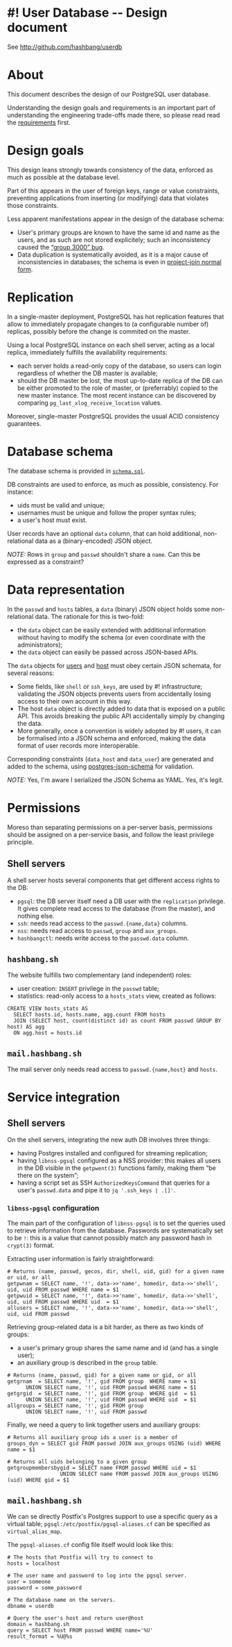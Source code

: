 # #! User Database -- Design document #

See <http://github.com/hashbang/userdb>

# About

This document describes the design of our PostgreSQL user database.

Understanding the design goals and requirements is an important part of
understanding the engineering trade-offs made there, so please read read
the [requirements](REQUIREMENTS.md) first.

# Design goals

This design leans strongly towards consistency of the data, enforced
as much as possible at the database level.

Part of this appears in the user of foreign keys, range or value constraints,
preventing applications from inserting (or modifying) data that violates those
constraints.

Less apparent manifestations appear in the design of the database schema:
- User's primary groups are known to have the same id and name as the users,
  and as such are not stored explicitely; such an inconsistency caused the
  [“group 3000” bug](https://github.com/hashbang/provisor/pull/25).
- Data duplication is systematically avoided, as it is a major cause of
  inconsistencies in databases; the schema is even in
  [project-join normal form](https://en.wikipedia.org/wiki/Fifth_normal_form).


# Replication

In a single-master deployment, PostgreSQL has hot replication features that
allow to immediately propagate changes to (a configurable number of) replicas,
possibly before the change is commited on the master.

Using a local PostgreSQL instance on each shell server, acting as a local replica,
immediately fulfills the availability requirements:
- each server holds a read-only copy of the database, so users can login
  regardless of whether the DB master is available;
- should the DB master be lost, the most up-to-date replica of the DB
  can be either promoted to the role of master, or (preferrably) copied
  to the new master instance.  The most recent instance can be
  discovered by comparing `pg_last_xlog_receive_location` values.

Moreover, single-master PostgreSQL provides the usual ACID consistency guarantees.


# Database schema

The database schema is provided in [`schema.sql`](schema.sql).

DB constraints are used to enforce, as much as possible, consistency.
For instance:
- uids must be valid and unique;
- usernames must be unique and follow the proper syntax rules;
- a user's host must exist.

User records have an optional `data` column, that can hold
  additional, non-relational data as a (binary-encoded) JSON object.

*NOTE:* Rows in `group` and `passwd` shouldn't share a `name`.
        Can this be expressed as a constraint?


# Data representation

In the `passwd` and `hosts` tables, a `data` (binary) JSON object holds
some non-relational data.  The rationale for this is two-fold:
- the `data` object can be easily extended with additional information
  without having to modify the schema (or even coordinate with the administrators);
- the `data` object can easily be passed across JSON-based APIs.

The `data` objects for [users](schemas/user_data.yml) and
[host](schemas/host_data.yml) must obey certain JSON schemata, for
several reasons:
- Some fields, like `shell` or `ssh_keys`, are used by #!
  infrastructure; validating the JSON objects prevents users from
  accidentally losing access to their own account in this way.
- The host `data` object is directly added to data that is exposed on
  a public API.  This avoids breaking the public API accidentally
  simply by changing the data.
- More generally, once a convention is widely adopted by #! users, it
  can be formalised into a JSON schema and enforced, making the data
  format of user records more interoperable.

Corresponding constraints (`data_host` and `data_user`) are generated
and added to the schema, using [postgres-json-schema] for validation.

*NOTE:* Yes, I'm aware I serialized the JSON Schema as YAML.
        Yes, it's legit.

[postgres-json-schema]: https://github.com/gavinwahl/postgres-json-schema


# Permissions

Moreso than separating permissions on a per-server basis, permissions
should be assigned on a per-service basis, and follow the least
privilege principle.


## Shell servers

A shell server hosts several components that get different access rights to the DB:
- `pgsql`: the DB server itself need a DB user with the `replication` privilege.
  It gives complete read access to the database (from the master), and nothing else.
- `ssh`: needs read access to the `passwd.{name,data}` columns.
- `nss`: needs read access to `passwd`, `group` and `aux_groups`.
- `hashbangctl`: needs write access to the `passwd.data` column.


## `hashbang.sh`

The website fulfills two complementary (and independent) roles:
- user creation: `INSERT` privilege in the `passwd` table;
- statistics: read-only access to a `hosts_stats` view, created as follows:

```postgres
CREATE VIEW hosts_stats AS
  SELECT hosts.id, hosts.name, agg.count FROM hosts
  JOIN (SELECT host, count(distinct id) as count FROM passwd GROUP BY host) AS agg
  ON agg.host = hosts.id
```


## `mail.hashbang.sh`

The mail server only needs read access to `passwd.{name,host}` and `hosts`.


# Service integration

## Shell servers

On the shell servers, integrating the new auth DB involves three things:
- having Postgres installed and configured for streaming replication;
- having `libnss-pgsql` configured as a NSS provider: this makes all
  users in the DB visible in the `getpwent(3)` functions family, making
  them “be there on the system”;
- having a script set as SSH `AuthorizedKeysCommand` that queries for a
  user's `passwd.data` and pipe it to `jq '.ssh_keys | .[]'`.


### `libnss-pgsql` configuration

The main part of the configuration of `libnss-pgsql` is to set the queries
used to retrieve information from the database.  Passwords are systematically
set to be `!`: this is a value that cannot possibly match any password hash
in `crypt(3)` format.

Extracting user information is fairly straightforward:

	# Returns (name, passwd, gecos, dir, shell, uid, gid) for a given name or uid, or all
	getpwnam = SELECT name, '!', data->>'name', homedir, data->>'shell', uid, uid FROM passwd WHERE name = $1
	getpwuid = SELECT name, '!', data->>'name', homedir, data->>'shell', uid, uid FROM passwd WHERE uid  = $1
	allusers = SELECT name, '!', data->>'name', homedir, data->>'shell', uid, uid FROM passwd


Retrieving group-related data is a bit harder, as there as two kinds of groups:
- a user's primary group shares the same name and id (and has a single user);
- an auxiliary group is described in the `group` table.

```
# Returns (name, passwd, gid) for a given name or gid, or all
getgrnam  = SELECT name, '!', gid FROM group  WHERE name = $1
      UNION SELECT name, '!', uid FROM passwd WHERE name = $1
getgrgid  = SELECT name, '!', gid FROM group  WHERE gid  = $1
      UNION SELECT name, '!', uid FROM passwd WHERE uid  = $1
allgroups = SELECT name, '!', gid FROM group
      UNION SELECT name, '!', uid FROM passwd
```

Finally, we need a query to link together users and auxiliary groups:

	# Returns all auxiliary group ids a user is a member of
	groups_dyn = SELECT gid FROM passwd JOIN aux_groups USING (uid) WHERE name = $1
	
	# Returns all uids belonging to a given group
	getgroupmembersbygid = SELECT name FROM passwd WHERE uid = $1
	                 UNION SELECT name FROM passwd JOIN aux_groups USING (uid) WHERE gid = $1


## `mail.hashbang.sh`

We can se directly Postfix's Postgres support to use a specific query as
a virtual table; `pgsql:/etc/postfix/pgsql-aliases.cf` can be specified
as `virtual_alias_map`.

The `pgsql-aliases.cf` config file itself would look like this:

	# The hosts that Postfix will try to connect to
	hosts = localhost
	
	# The user name and password to log into the pgsql server.
	user = someone
	password = some_password
	
	# The database name on the servers.
	dbname = userdb

	# Query the user's host and return user@host
	domain = hashbang.sh
	query = SELECT host FROM passwd WHERE name='%U'
	result_format = %U@%s
